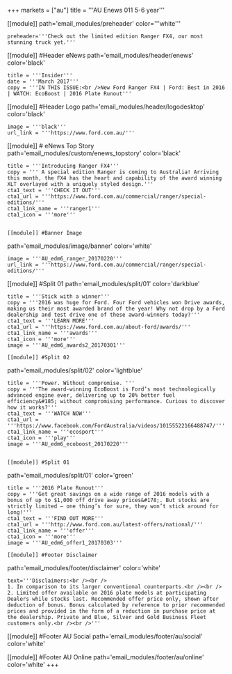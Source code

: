 +++
markets = ["au"]
title = '''AU Enews 011 5-6 year'''

[[module]]
path='email_modules/preheader'
color='''white'''

	preheader='''Check out the limited edition Ranger FX4, our most stunning truck yet.'''

[[module]] #Header eNews
path='email_modules/header/enews'
color='black'

	title = '''Insider'''
	date = '''March 2017'''
	copy = '''IN THIS ISSUE:<br />New Ford Ranger FX4 | Ford: Best in 2016 | WATCH: EcoBoost | 2016 Plate Runout'''

[[module]] #Header Logo
path='email_modules/header/logodesktop'
color='black'

	image = '''black'''
	url_link = '''https://www.ford.com.au/'''

[[module]] # eNews Top Story
path='email_modules/custom/enews_topstory'
color='black'

	title = '''Introducing Ranger FX4'''
	copy = ''' A special edition Ranger is coming to Australia! Arriving this month, the FX4 has the heart and capability of the award winning XLT overlayed with a uniquely styled design.'''
	cta1_text = '''CHECK IT OUT'''
	cta1_url = '''https://www.ford.com.au/commercial/ranger/special-editions/'''
	cta1_link_name = '''ranger1'''
	cta1_icon = '''more'''


	[[module]] #Banner Image
path='email_modules/image/banner'
color='white'

	image = '''AU_edm6_ranger_20170220'''
	url_link = '''https://www.ford.com.au/commercial/ranger/special-editions/'''


[[module]] #Split 01
path='email_modules/split/01'
color='darkblue'

	title = '''Stick with a winner'''
	copy = '''2016 was huge for Ford. Four Ford vehicles won Drive awards, making us their most awarded brand of the year! Why not drop by a Ford dealership and test drive one of these award-winners today?'''
	cta1_text = '''LEARN MORE'''
	cta1_url = '''https://www.ford.com.au/about-ford/awards/'''
	cta1_link_name = '''awards'''
	cta1_icon = '''more'''
	image = '''AU_edm6_awards2_20170301'''

	[[module]] #Split 02
path='email_modules/split/02'
color='lightblue'

	title = '''Power. Without compromise. '''
	copy = '''The award-winning EcoBoost is Ford’s most technologically advanced engine ever, delivering up to 20% better fuel efficiency&#185; without compromising performance. Curious to discover how it works?'''
	cta1_text = '''WATCH NOW'''
	cta1_url = '''https://www.facebook.com/FordAustralia/videos/10155522166488747/'''
	cta1_link_name = '''ecosport'''
	cta1_icon = '''play'''
	image = '''AU_edm6_ecoboost_20170220'''


	[[module]] #Split 01
path='email_modules/split/01'
color='green'

	title = '''2016 Plate Runout'''
	copy = '''Get great savings on a wide range of 2016 models with a bonus of up to $1,000 off drive away prices&#178;. But stocks are strictly limited – one thing’s for sure, they won’t stick around for long!'''
	cta1_text = '''FIND OUT MORE'''
	cta1_url = '''http://www.ford.com.au/latest-offers/national/'''
	cta1_link_name = '''offer'''
	cta1_icon = '''more'''
	image = '''AU_edm6_offer1_20170303'''

	[[module]] #Footer Disclaimer
path='email_modules/footer/disclaimer'
color='white'

	text='''Disclaimers:<br /><br />
	1. In comparison to its larger conventional counterparts.<br /><br />
	2. Limited offer available on 2016 plate models at participating Dealers while stocks last. Recommended offer price only, shown after deduction of bonus. Bonus calculated by reference to prior recommended prices and provided in the form of a reduction in purchase price at the dealership. Private and Blue, Silver and Gold Business Fleet customers only.<br /><br />'''

[[module]] #Footer AU Social
path='email_modules/footer/au/social'
color='white'


[[module]] #Footer AU Online
path='email_modules/footer/au/online'
color='white'
+++